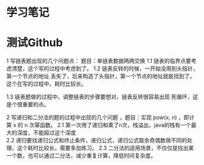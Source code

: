 # 学习笔记
# 测试Github
1 写链表题出现的几个问题点： 题目：单链表数据两两交换
   1.1 链表的临界点要考虑清楚，这个写的过程中考虑到了。
   1.2 链表反转的时候，一开始没用到头指针，第一个节点的地址
	丢失了，后来构造了头指针，第一个节点的地址就能找到了。
	这个在写的过程中，耗时比较长。

   1.3 链表题做的过程中，调整链表的步骤要想对，链表反转很容易出现
       死循环，这是个很重要的点。

2  写递归和二分法的题的过程中出现的几个问题 ，题目：实现 pow(x, n) ，即计算 x 的 n 次幂函数。
	2.1 第一次用了递归和乘了n次，栈溢出，java的栈有一个最大的深度，不能超过这个深度 	
	2.2 递归要找递归公式和终止条件，递归公式，递归公式取余奇偶数做不同的处理，这个耗时比较长，需要多加练习。
	2.3 二分法的适用场景，不仅仅是找出某一个数，也可以通过二分法，减少重复计算，降低时间复杂度。